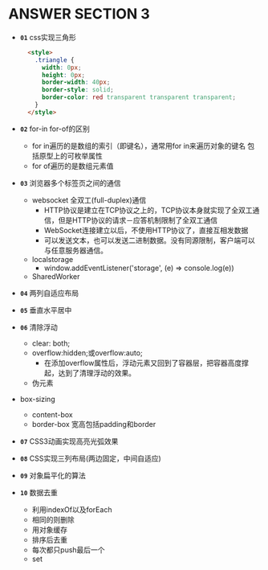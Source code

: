 # ANSWER SECTION 3

* __`01`__ css实现三角形
  ```html
    <style>
      .triangle {
        width: 0px;
        height: 0px;
        border-width: 40px;
        border-style: solid;
        border-color: red transparent transparent transparent;
      }
    </style>
  ```

* __`02`__ for-in for-of的区别
  * for in遍历的是数组的索引（即键名），通常用for in来遍历对象的键名 包括原型上的可枚举属性
  * for of遍历的是数组元素值
* __`03`__ 浏览器多个标签页之间的通信
  * websocket 全双工(full-duplex)通信
    * HTTP协议是建立在TCP协议之上的，TCP协议本身就实现了全双工通信，但是HTTP协议的请求－应答机制限制了全双工通信
    * WebSocket连接建立以后，不使用HTTP协议了，直接互相发数据
    * 可以发送文本，也可以发送二进制数据。没有同源限制，客户端可以与任意服务器通信。
  * localstorage
    * window.addEventListener('storage', (e) => console.log(e))
  * SharedWorker
* __`04`__ 两列自适应布局  
* __`05`__ 垂直水平居中  
* __`06`__ 清除浮动
  * clear: both;
  * overflow:hidden;或overflow:auto;
    * 在添加overflow属性后，浮动元素又回到了容器层，把容器高度撑起，达到了清理浮动的效果。
  * 伪元素
* box-sizing
  * content-box
  * border-box 宽高包括padding和border
* __`07`__ CSS3动画实现高亮光弧效果
* __`08`__ CSS实现三列布局(两边固定，中间自适应)
* __`09`__ 对象扁平化的算法
* __`10`__ 数据去重
  * 利用indexOf以及forEach
  * 相同的则删除
  * 用对象缓存
  * 排序后去重
  * 每次都只push最后一个
  * set